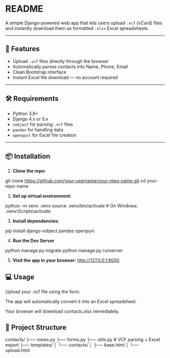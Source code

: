 # README 


A simple Django-powered web app that lets users upload `.vcf` (vCard) files and instantly download them as formatted `.xlsx` Excel spreadsheets.

---

## 🚀 Features

- Upload `.vcf` files directly through the browser
- Automatically parses contacts into Name, Phone, Email
- Clean Bootstrap interface
- Instant Excel file download — no account required

---

## 🛠️ Requirements

- Python 3.8+
- Django 4.x or 5.x
- `vobject` for parsing `.vcf` files
- `pandas` for handling data
- `openpyxl` for Excel file creation

---

## 📦 Installation

1. **Clone the repo:**

git clone https://github.com/your-username/your-repo-name.git
cd your-repo-name

2. **Set up virtual environment:**

python -m venv .venv
source .venv/bin/activate  # On Windows: .venv\\Scripts\\activate

3. **Install dependencies:**

pip install django vobject pandas openpyxl

4. **Run the Dev Server**

python manage.py migrate
python manage.py runserver

5. **Visit the app in your browser:**
http://127.0.0.1:8000

## 💻 Usage

Upload your .vcf file using the form.

The app will automatically convert it into an Excel spreadsheet.

Your browser will download contacts.xlsx immediately.

## 📂 Project Structure

contacts/
├── views.py
├── forms.py
├── utils.py           # VCF parsing + Excel export
├── templates/
│   └── contacts/
│       ├── base.html
│       └── upload.html

